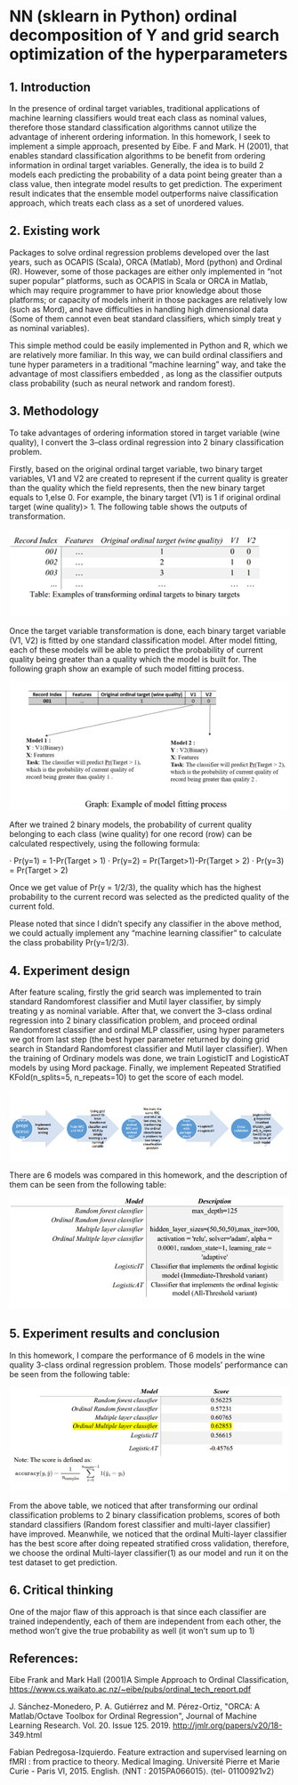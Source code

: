 # NN (sklearn in Python) ordinal decomposition of Y and grid search optimization of the hyperparameters
## 1. Introduction
In the presence of ordinal target variables, traditional applications of machine learning classifiers would treat
each class as nominal values, therefore those standard classification algorithms cannot utilize the advantage of
inherent ordering information. In this homework, I seek to implement a simple approach, presented by Eibe. F
and Mark. H (2001), that enables standard classification algorithms to be benefit from ordering information in
ordinal target variables. Generally, the idea is to build 2 models each predicting the probability of a data point
being greater than a class value, then integrate model results to get prediction. The experiment result indicates
that the ensemble model outperforms naive classification approach, which treats each class as a set of unordered
values.

## 2. Existing work
Packages to solve ordinal regression problems developed over the last years, such as OCAPIS (Scala), ORCA
(Matlab), Mord (python) and Ordinal (R). However, some of those packages are either only implemented in
“not super popular” platforms, such as OCAPIS in Scala or ORCA in Matlab, which may require programmer
to have prior knowledge about those platforms; or capacity of models inherit in those packages are relatively
low (such as Mord), and have difficulties in handling high dimensional data (Some of them cannot even beat
standard classifiers, which simply treat y as nominal variables).

This simple method could be easily implemented in Python and R, which we are relatively more familiar. In this
way, we can build ordinal classifiers and tune hyper parameters in a traditional “machine learning” way, and
take the advantage of most classifiers embedded , as long as the classifier outputs class probability (such as
neural network and random forest).

## 3. Methodology
To take advantages of ordering information stored in target variable (wine quality), I convert the 3–class ordinal
regression into 2 binary classification problem.

Firstly, based on the original ordinal target variable, two binary target variables, V1 and V2 are created to
represent if the current quality is greater than the quality which the field represents, then the new binary target
equals to 1,else 0. For example, the binary target (V1) is 1 if original ordinal target (wine quality)> 1. The
following table shows the outputs of transformation.

![Alt text](https://raw.githubusercontent.com/chaoyangzhengnash/ASL/master/images/ASL1.png "Optional title")

Once the target variable transformation is done, each binary target variable (V1, V2) is fitted by one standard
classification model. After model fitting, each of these models will be able to predict the probability of current
quality being greater than a quality which the model is built for. The following graph show an example of such
model fitting process.

![Alt text](https://raw.githubusercontent.com/chaoyangzhengnash/ASL/master/images/ASL2.png "Optional title")

After we trained 2 binary models, the probability of current quality belonging to each class (wine quality) for
one record (row) can be calculated respectively, using the following formula:

 · Pr(y=1) = 1-Pr(Target > 1)
 · Pr(y=2) = Pr(Target>1)-Pr(Target > 2)
 · Pr(y=3) = Pr(Target > 2)
 
Once we get value of Pr(y = 1/2/3), the quality which has the highest probability to the current record was
selected as the predicted quality of the current fold.

Please noted that since I didn’t specify any classifier in the above method, we could actually implement any
“machine learning classifier” to calculate the class probability Pr(y=1/2/3).
 
## 4. Experiment design
After feature scaling, firstly the grid search was implemented to train standard Randomforest classifier and
Mutil layer classifier, by simply treating y as nominal variable. After that, we convert the 3–class ordinal
regression into 2 binary classification problem, and proceed ordinal Randomforest classifier and ordinal MLP
classifier, using hyper parameters we got from last step (the best hyper parameter returned by doing grid search
in Standard Randomforest classifier and Mutil layer classifier). When the training of Ordinary models was
done, we train LogisticIT and LogisticAT models by using Mord package. Finally, we implement Repeated
Stratified KFold(n_splits=5, n_repeats=10) to get the score of each model.

![Alt text](https://raw.githubusercontent.com/chaoyangzhengnash/ASL/master/images/ASL3.png "Optional title")

There are 6 models was compared in this homework, and the description of them can be seen from the
following table:

![Alt text](https://raw.githubusercontent.com/chaoyangzhengnash/ASL/master/images/ASL4.png "Optional title")

## 5. Experiment results and conclusion
In this homework, I compare the performance of 6 models in the wine quality 3-class ordinal regression
problem. Those models’ performance can be seen from the following table:

![Alt text](https://raw.githubusercontent.com/chaoyangzhengnash/ASL/master/images/ASL5.png "Optional title")

From the above table, we noticed that after transforming our ordinal classification problems to 2 binary
classification problems, scores of both standard classifiers (Random forest classifier and multi-layer classifier)
have improved. Meanwhile, we noticed that the ordinal Multi-layer classifier has the best score after doing
repeated stratified cross validation, therefore, we choose the ordinal Multi-layer classifier(1) as our model and
run it on the test dataset to get prediction.

## 6. Critical thinking
One of the major flaw of this approach is that since each classifier are trained independently, each of them are
independent from each other, the method won’t give the true probability as well (it won’t sum up to 1)

## References:
Eibe Frank and Mark Hall (2001)A Simple Approach to Ordinal Classification,
https://www.cs.waikato.ac.nz/~eibe/pubs/ordinal_tech_report.pdf

J. Sánchez-Monedero, P. A. Gutiérrez and M. Pérez-Ortiz, "ORCA: A Matlab/Octave Toolbox for Ordinal
Regression", Journal of Machine Learning Research. Vol. 20. Issue 125. 2019. http://jmlr.org/papers/v20/18-
349.html

Fabian Pedregosa-Izquierdo. Feature extraction and supervised learning on fMRI : from practice to theory.
Medical Imaging. Université Pierre et Marie Curie - Paris VI, 2015. English. ⟨NNT : 2015PA066015⟩. ⟨tel-
01100921v2⟩
